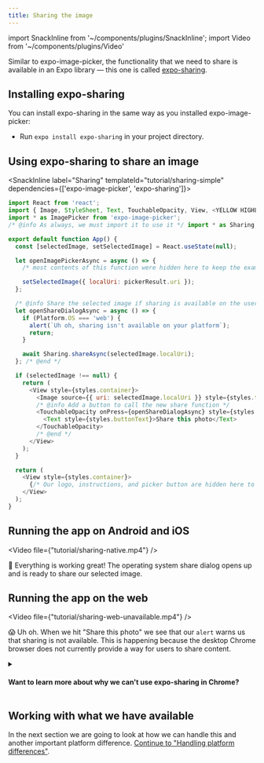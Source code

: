 ```yaml
---
title: Sharing the image
---
```


import SnackInline from '~/components/plugins/SnackInline';
import Video from '~/components/plugins/Video'

Similar to expo-image-picker, the functionality that we need to share is available in an Expo library &mdash; this one is called [expo-sharing](../versions/latest/sdk/sharing.md).

## Installing expo-sharing

You can install expo-sharing in the same way as you installed expo-image-picker:

- Run `expo install expo-sharing` in your project directory.

## Using expo-sharing to share an image

<SnackInline label="Sharing" templateId="tutorial/sharing-simple" dependencies={['expo-image-picker', 'expo-sharing']}>

<!-- prettier-ignore -->
```js
import React from 'react';
import { Image, StyleSheet, Text, TouchableOpacity, View, <YELLOW HIGHLIGHT> Platform </YELLOW HIGHLIGHT> } from 'react-native';
import * as ImagePicker from 'expo-image-picker';
/* @info As always, we must import it to use it */ import * as Sharing from 'expo-sharing'; /* @end */

export default function App() {
  const [selectedImage, setSelectedImage] = React.useState(null);

  let openImagePickerAsync = async () => {
    /* most contents of this function were hidden here to keep the example brief */

    setSelectedImage({ localUri: pickerResult.uri });
  };

  /* @info Share the selected image if sharing is available on the user's device */
  let openShareDialogAsync = async () => {
    if (Platform.OS === 'web') {
      alert(`Uh oh, sharing isn't available on your platform`);
      return;
    }

    await Sharing.shareAsync(selectedImage.localUri);
  }; /* @end */

  if (selectedImage !== null) {
    return (
      <View style={styles.container}>
        <Image source={{ uri: selectedImage.localUri }} style={styles.thumbnail} />
        /* @info Add a button to call the new share function */
        <TouchableOpacity onPress={openShareDialogAsync} style={styles.button}>
          <Text style={styles.buttonText}>Share this photo</Text>
        </TouchableOpacity>
        /* @end */
      </View>
    );
  }

  return (
    <View style={styles.container}>
      {/* Our logo, instructions, and picker button are hidden here to keep the example brief */}
    </View>
  );
}
```

</SnackInline>

## Running the app on Android and iOS

<Video file={"tutorial/sharing-native.mp4"} />

🥰 Everything is working great! The operating system share dialog opens up and is ready to share our selected image.

## Running the app on the web

<!-- ### Using Google Chrome for desktop -->

<Video file={"tutorial/sharing-web-unavailable.mp4"} />

😱 Uh oh. When we hit "Share this photo" we see that our `alert` warns us that sharing is not available. This is happening because the desktop Chrome browser does not currently provide a way for users to share content.

<div style={{marginTop: '-1rem'}} />

<details><summary><h4>Want to learn more about why we can't use expo-sharing in Chrome?</h4></summary>

<p>

Sharing didn't work here because the desktop Chrome browser doesn't yet implement the [Web Share API](https://web.dev/web-share/). _"But wait,"_ you say, _"aren't we using expo-sharing, not the Web Share API?"_ You can think of the Expo SDK libraries as translators for different platforms. They speak the language of Expo and turn it into the language of iOS, Android, and web. It isn't always possible to translate from Expo's language to the platform that you're working with. In other words, if the platform doesn't implement a feature, Expo can't tell it to invoke that feature. In some cases Expo can attempt to [polyfill](<https://en.wikipedia.org/wiki/Polyfill_(programming)>) the feature for you, but this isn't always possible. Invoking your operating system's built-in share dialog to share content with other applications needs to be implemented by the platform itself &mdash; Chrome in this case.

</p>
</details>

## Working with what we have available

In the next section we are going to look at how we can handle this and another important platform difference. [Continue to "Handling platform differences"](../tutorial/platform-differences.md).

<!-- TODO(brentvatne): when we have a better workflow for https in expo-cli and a way to open Snack web on mobile we should revisit this -->

<!-- ### Getting it working with another browser

Sharing is supported on the following browsers at the time of writing:

- Recent versions of mobile and desktop Safari.
- Recent versions of Chrome for Android.

There is just one small catch &mdash; we need to use `https`. Close `expo-cli` and run it again with `expo start --https`. Now we can copy and paste the URL into Safari and try again. -->
